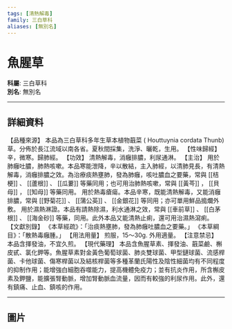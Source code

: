 ```yaml
---
tags: [清熱解毒]
family: 三白草科
aliases: [無別名]
---
```


# 魚腥草

**科屬**: 三白草科  
**別名**: 無別名  

---

## 詳細資料
【品種來源】
本品為三白草科多年生草本植物蕺菜 (
Houttuynia cordata
Thunb) 草。分佈於長江流域以南各省。夏秋間採集，洗淨、曬乾，生用。
【性味歸經】
辛，微寒。歸肺經。
【功效】
清熱解毒，消癰排膿，利尿通淋。
【主治】
用於肺癰吐膿，肺熱咳嗽。本品寒能泄降，辛以散結，主入肺經，以清肺見長，有清熱解毒，消癰排膿之效。為治療痰熱壅肺，發為肺癰，咳吐膿血之要藥，常與 [[桔梗]] 、 [[蘆根]] 、 [[瓜蔞]] 等藥同用；也可用治肺熱咳嗽，常與 [[黃芩]] ， [[貝母]] ， [[知母]] 等藥同用。
用於熱毒瘡瘍。本品辛寒，既能清熱解毒，又能消癰排膿，常與 [[野菊花]] 、 [[蒲公英]] 、 [[金銀花]] 等同用；亦可單用鮮品搗爛外敷。
用於濕熱淋證。本品有請熱除濕，利水通淋之效，常與 [[車前草]] 、 [[白茅根]] 、 [[海金砂]] 等藥，同用。此外本品又能清熱止痢，還可用治濕熱瀉痢。
【文獻別錄】
《本草經疏》：「治痰熱壅肺，發為肺癰吐膿血之要藥。」
《本草綱目》：「散熱毒癰腫。」
【用法用量】
煎服，15～30g. 外用適量。
【注意禁忌】
本品含揮發油，不宜久煎。
【現代藥理】
本品含魚腥草素、揮發油、蕺菜鹼、槲皮甙、氯化鉀等。魚腥草素對金黃色葡萄球菌、肺炎雙球菌、甲型鏈球菌、流感桿菌、卡他球菌、傷寒桿菌以及結核桿菌等多種革蘭氏陽性及陰性細菌均有不同程度的抑制作用；能增強白細胞吞噬能力，提高機體免疫力；並有抗炎作用，所含槲皮素及鉀鹽，能擴張腎動脈，增加腎動脈血流量，因而有較強的利尿作用。此外，還有鎮痛、止血、鎮咳的作用。

---

## 圖片
